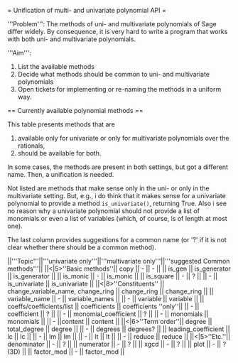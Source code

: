 = Unification of multi- and univariate polynomial API =

'''Problem''': The methods of uni- and multivariate polynomials of Sage differ widely. By consequence, it is very hard to write a program that works with both uni- and multivariate polynomials.

'''Aim''':
 1. List the available methods
 2. Decide what methods should be common to uni- and multivariate polynomials
 3. Open tickets for implementing or re-naming the methods in a uniform way.

== Currently available polynomial methods ==

This table presents methods that are
 1. available only for univariate or only for multivariate polynomials over the rationals,
 2. should be available for both.

In some cases, the methods are present in both settings, but got a different name. Then, a unification is needed.

Not listed are methods that make sense only in the uni- or only in the multivariate setting. But, e.g., i do think that it makes sense for a univariate polynomial to provide a method ``is_univariate()``, returning True. Also i see no reason why a univariate polynomial should not provide a list of monomials or even a list of variables (which, of course, is of length at most one).

The last column provides suggestions for a common name (or '?' if it is not clear whether there should be a common method).

||'''Topic'''||'''univariate only'''||'''multivariate only'''||'''suggested Common methods'''||
||<|5>''Basic methods''|| copy || - || - ||
|| is_gen || is_generator || is_generator ||
|| is_monic || - || is_monic ||
|| is_square || - || ? ||
|| - || is_univariate || is_univariate ||
||<|8>''Constituents'' || change_variable_name, change_ring || change_ring || change_ring ||
|| variable_name || - || variable_names ||
|| - || variable || variable ||
|| coeffs/coefficients/list || coefficients || coefficients ''only''||
|| - || coefficient || ? ||
|| - || monomial_coefficient || ? ||
|| - || monomials || monomials ||
|| - ||content || content ||
||<|6>''Term order''|| degree || total_degree || degree ||
|| - || degrees || degrees? ||
|| leading_coefficient || lc || lc ||
|| - || lm || lm ||
|| - || lt || lt ||
|| - || reduce || reduce ||
||<|5>''Etc.''|| denominator || - || ? ||
|| numerator || - || ? ||
|| xgcd || - || ? ||
|| plot || - || ? (3D) ||
|| factor_mod || - || factor_mod ||
